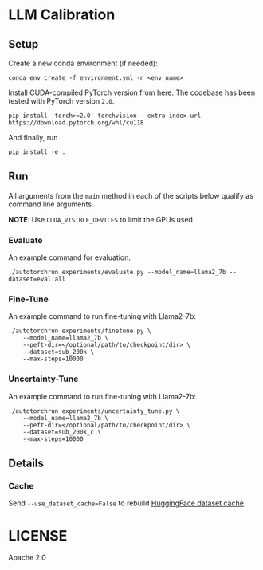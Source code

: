 # LLM Calibration

## Setup

Create a new conda environment (if needed):
```
conda env create -f environment.yml -n <env_name>
```

Install CUDA-compiled PyTorch version from [here](https://pytorch.org). The codebase
has been tested with PyTorch version `2.0`.
```shell
pip install 'torch>=2.0' torchvision --extra-index-url https://download.pytorch.org/whl/cu118
```

And finally, run
```
pip install -e .
```

## Run

All arguments from the `main` method in each of the scripts below
qualify as command line arguments.

**NOTE**: Use `CUDA_VISIBLE_DEVICES` to limit the GPUs used.

### Evaluate

An example command for evaluation.

```shell
./autotorchrun experiments/evaluate.py --model_name=llama2_7b --dataset=eval:all
```

### Fine-Tune

An example command to run fine-tuning with Llama2-7b:
```shell
./autotorchrun experiments/finetune.py \
    --model_name=llama2_7b \
    --peft-dir=</optional/path/to/checkpoint/dir> \
    --dataset=sub_200k \
    --max-steps=10000
```

### Uncertainty-Tune

An example command to run fine-tuning with Llama2-7b:
```shell
./autotorchrun experiments/uncertainty_tune.py \
    --model_name=llama2_7b \
    --peft-dir=</optional/path/to/checkpoint/dir> \
    --dataset=sub_200k_c \
    --max-steps=10000
```

## Details

### Cache

Send `--use_dataset_cache=False` to rebuild [HuggingFace dataset cache](https://huggingface.co/docs/datasets/v2.14.4/en/cache#cache-files).

# LICENSE

Apache 2.0